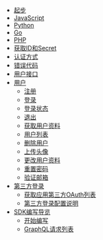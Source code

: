 - [起步](/README.md)
 - [JavaScript](/quick_start/javascript.md)
 - [Python](/quick_start/python.md)
 - [Go](/quick_start/go.md) 
 - [PHP](/quick_start/php.md)
- [获取ID和Secret](/quick_start/howto.md)
- [认证方式](/quick_start/jwt.md) 
- [错误代码](/quick_start/error_code.md) 
- [用户接口](/user_service/user_service.md)
 - [用户](/user_service/user_service.md)
   - [注册](/user_service/add_user.md)
   - [登录](/user_service/login.md)
   - [登录状态](/user_service/check_login_status.md)
   - [退出](/user_service/logout.md)
   - [获取用户资料](/user_service/get_user_info.md)   
   - [用户列表](/user_service/get_user.md)   
   - [删除用户](/user_service/remove_user.md)
   - [上传头像](/user_service/upload_avatar.md)
   - [更改用户资料](/user_service/update_user.md)
   - [重置密码](/user_service/reset_password.md)
   - [验证邮箱](/user_service/verify_email.md)
- [第三方登录](/oauth/oauth.md)
   - [获取应用第三方OAuth列表](/oauth/read_oauth_list.md)
   - [第三方登录配置说明](/oauth/oauth.md)
- [SDK编写导览](/sdk/sdk.md)
   - [开始编写](/sdk/modules.md)
   - [GraphQL请求列表](/sdk/gql.md)

[^_^]:<
      - [Email Service](guide.md)
       - [Send Emails]()
       - [Providers]()
         - [ - Get Email Providers]()
         - [ - Save Email Providers]()
       - [Templates]()
         - [ - Get Email Templates]()
         - [ - Save Email Templates]()
         - [ - Enable/Disable Email Templates]()
      - [oAuth Service](guide.md)
        - [Get oAuth Service]()
        - [Save oAuth Service]()
        - [Enable/Disable oAuth Service]()>
